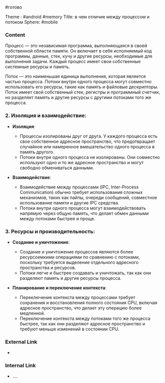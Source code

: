 #готово 

Theme :  #android #memory 
Title: в чем отличие между процессом и потоком
Sphere: #mobile

### Content

Процесс — это независимая программа, выполняющаяся в своей собственной области памяти. Он включает в себя исполняемый код программы, данные, стек, кучу и другие ресурсы, необходимые для выполнения задачи. Каждый процесс имеет свои собственные системные ресурсы и память.
    
Поток — это наименьшая единица выполнения, которая является частью процесса. Потоки внутри одного процесса могут совместно использовать его ресурсы, такие как память и файловые дескрипторы. Поток имеет свой собственный стек, регистры и программный счетчик, но разделяет память и другие ресурсы с другими потоками того же процесса.
    

### 2. Изоляция и взаимодействие:

- **Изоляция**:
    
    - Процессы изолированы друг от друга. У каждого процесса есть свое собственное адресное пространство, что предотвращает случайное или намеренное вмешательство одного процесса в память другого.
    - Потоки внутри одного процесса не изолированы. Они совместно используют одно и то же адресное пространство и могут свободно обмениваться данными.
- **Взаимодействие**:
    
    - Взаимодействие между процессами (IPC, Inter-Process Communication) обычно требует использования сложных механизмов, таких как пайпы, очереди сообщений, совместное использование памяти и другие IPC средства.
    - Потоки внутри одного процесса могут взаимодействовать напрямую через общую память, что делает обмен данными между потоками быстрее и проще.

### 3. Ресурсы и производительность:

- **Создание и уничтожение**:
    
    - Создание и уничтожение процессов являются более ресурсоемкими операциями по сравнению с потоками, поскольку требуется выделение отдельного адресного пространства и ресурсов.
    - Потоки легче и быстрее создавать и уничтожать, так как они разделяют память и другие ресурсы процесса.
- **Планирование и переключение контекста**:
    
    - Переключение контекста между процессами требует сохранения и восстановления полного состояния CPU, включая адресное пространство, что делает эту операцию более медленной.
    - Переключение контекста между потоками того же процесса быстрее, так как они разделяют адресное пространство и требуют меньше изменений в состоянии CPU.

### External Link

- 

### Internal Link

- ....